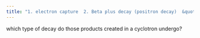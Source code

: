 ```yaml
---
title: "1. electron capture  2. Beta plus decay (positron decay)  &quot;think: a cyco is trying to capture you by luring you in by making you think he is Positive&quot;"
---
```

which type of decay do those products created in a cyclotron undergo?

